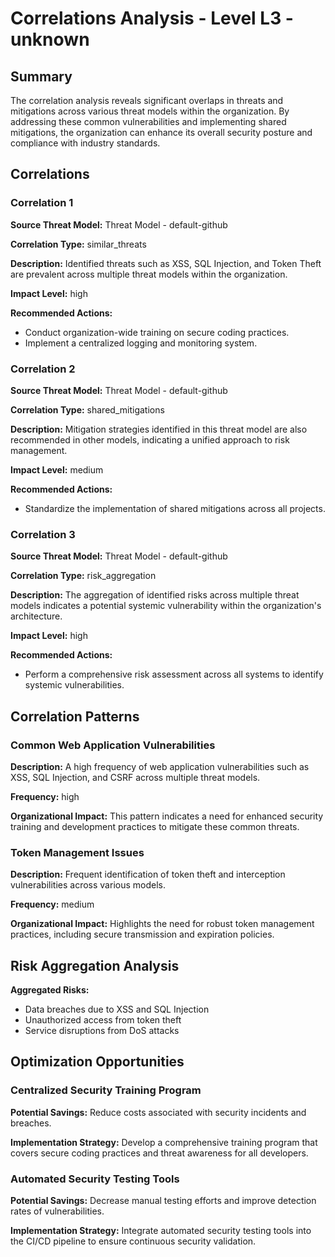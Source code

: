 # Correlations Analysis - Level L3 - unknown

## Summary

The correlation analysis reveals significant overlaps in threats and mitigations across various threat models within the organization. By addressing these common vulnerabilities and implementing shared mitigations, the organization can enhance its overall security posture and compliance with industry standards.

## Correlations

### Correlation 1

**Source Threat Model:** Threat Model - default-github

**Correlation Type:** similar_threats

**Description:** Identified threats such as XSS, SQL Injection, and Token Theft are prevalent across multiple threat models within the organization.

**Impact Level:** high

**Recommended Actions:**
- Conduct organization-wide training on secure coding practices.
- Implement a centralized logging and monitoring system.

### Correlation 2

**Source Threat Model:** Threat Model - default-github

**Correlation Type:** shared_mitigations

**Description:** Mitigation strategies identified in this threat model are also recommended in other models, indicating a unified approach to risk management.

**Impact Level:** medium

**Recommended Actions:**
- Standardize the implementation of shared mitigations across all projects.

### Correlation 3

**Source Threat Model:** Threat Model - default-github

**Correlation Type:** risk_aggregation

**Description:** The aggregation of identified risks across multiple threat models indicates a potential systemic vulnerability within the organization's architecture.

**Impact Level:** high

**Recommended Actions:**
- Perform a comprehensive risk assessment across all systems to identify systemic vulnerabilities.

## Correlation Patterns

### Common Web Application Vulnerabilities

**Description:** A high frequency of web application vulnerabilities such as XSS, SQL Injection, and CSRF across multiple threat models.

**Frequency:** high

**Organizational Impact:** This pattern indicates a need for enhanced security training and development practices to mitigate these common threats.

### Token Management Issues

**Description:** Frequent identification of token theft and interception vulnerabilities across various models.

**Frequency:** medium

**Organizational Impact:** Highlights the need for robust token management practices, including secure transmission and expiration policies.

## Risk Aggregation Analysis

**Aggregated Risks:**
- Data breaches due to XSS and SQL Injection
- Unauthorized access from token theft
- Service disruptions from DoS attacks

## Optimization Opportunities

### Centralized Security Training Program

**Potential Savings:** Reduce costs associated with security incidents and breaches.

**Implementation Strategy:** Develop a comprehensive training program that covers secure coding practices and threat awareness for all developers.

### Automated Security Testing Tools

**Potential Savings:** Decrease manual testing efforts and improve detection rates of vulnerabilities.

**Implementation Strategy:** Integrate automated security testing tools into the CI/CD pipeline to ensure continuous security validation.

